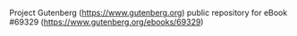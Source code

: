 Project Gutenberg (https://www.gutenberg.org) public repository for
eBook #69329 (https://www.gutenberg.org/ebooks/69329)
